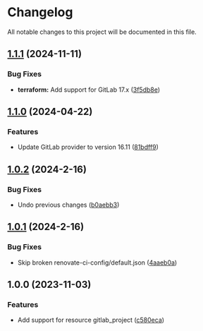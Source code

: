 # Changelog

All notable changes to this project will be documented in this file.

## [1.1.1](https://gitlab.com/terraform-child-modules-48151/terraform-gitlab-project/compare/v1.1.0...v1.1.1) (2024-11-11)

### Bug Fixes

* **terraform:** Add support for GitLab 17.x ([3f5db8e](https://gitlab.com/terraform-child-modules-48151/terraform-gitlab-project/commit/3f5db8ec88c8a7b1b0dd0571d01eb6003940a3c2))

## [1.1.0](https://gitlab.com/terraform-child-modules-48151/terraform-gitlab-project/compare/v1.0.2...v1.1.0) (2024-04-22)


### Features

* Update GitLab provider to version 16.11 ([81bdff9](https://gitlab.com/terraform-child-modules-48151/terraform-gitlab-project/commit/81bdff97cdeb3435ef1a4b7d8ddd59eff8b4c7fe))

## [1.0.2](https://gitlab.com/terraform-child-modules1/terraform-gitlab-project/compare/v1.0.1...v1.0.2) (2024-2-16)


### Bug Fixes

* Undo previous changes ([b0aebb3](https://gitlab.com/terraform-child-modules1/terraform-gitlab-project/commit/b0aebb3092ea135441cb48707e7758e29af3df58))

## [1.0.1](https://gitlab.com/terraform-child-modules1/terraform-gitlab-project/compare/v1.0.0...v1.0.1) (2024-2-16)


### Bug Fixes

* Skip broken renovate-ci-config/default.json ([4aaeb0a](https://gitlab.com/terraform-child-modules1/terraform-gitlab-project/commit/4aaeb0a26dd20648eacfe615eedbef1c76206158))

## 1.0.0 (2023-11-03)


### Features

* Add support for resource gitlab_project ([c580eca](https://gitlab.com/terraform-child-modules1/terraform-gitlab-project/commit/c580eca4493b82dab85eef6551098a670a189fd5))
